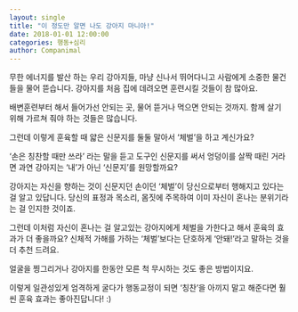 ```yaml
---
layout: single
title: "이 정도만 알면 나도 강아지 마니아!"
date: 2018-01-01 12:00:00
categories: 행동+심리
author: Companimal
---
```


무한 에너지를 발산 하는 우리 강아지들, 마냥 신나서 뛰어다니고 사람에게 소중한 물건들을 물어 뜯습니다. 강아지를 처음 집에 데려오면 훈련시킬 것들이 참 많아요.

배변훈련부터 해서 들어가선 안되는 곳, 물어 뜯거나 먹으면 안되는 것까지. 함께 살기 위해 가르쳐 줘야 하는 것들은 많습니다.

그런데 이렇게 훈육할 때 얇은 신문지를 둘둘 말아서 ‘체벌’을 하고 계신가요?

‘손은 칭찬할 때만 쓰라’ 라는 말을 듣고 도구인 신문지를 써서 엉덩이를 살짝 때린 거라면 과연 강아지는 ‘내’가 아닌 ‘신문지’를 원망할까요?

강아지는 자신을 향하는 것이 신문지던 손이던 ‘체벌’이 당신으로부터 행해지고 있다는 걸 알고 있답니다. 당신의 표정과 목소리, 몸짓에 주목하여 이미 자신이 혼나는 분위기라는 걸 인지한 것이죠.

그런데 이처럼 자신이 혼나는 걸 알고있는 강아지에게 체벌을 가한다고 해서 훈육의 효과가 더 좋을까요? 신체적 가해를 가하는 ‘체벌’보다는 단호하게 ‘안돼!’라고 말하는 것을 더 추천 드려요.

얼굴을 찡그리거나 강아지를 한동안 모른 척 무시하는 것도 좋은 방법이지요.

이렇게 일관성있게 엄격하게 굴다가 행동교정이 되면 ‘칭찬’을 아끼지 말고 해준다면 훨씬 훈육 효과는 좋아진답니다! :)
